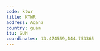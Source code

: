 ```yaml
---
code: ktwr
title: KTWR
address: Agana
country: guam
itu: GUM
coordinates: 13.474559,144.753365
---
```

